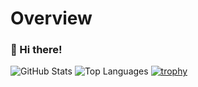 # Overview
### 👋 Hi there!

![GitHub Stats](https://github-readme-stats.vercel.app/api?username=rakesh69&show_icons=true&theme=radical)
![Top Languages](https://github-readme-stats.vercel.app/api/top-langs/?username=rakesh69&layout=compact)
[![trophy](https://github-profile-trophy.vercel.app/?username=rakesh69&theme=onedark)](https://github.com/ryo-ma/github-profile-trophy)
